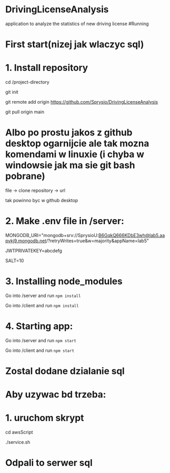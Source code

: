 # DrivingLicenseAnalysis

application to analyze the statistics of new driving license
#Running

# First start(nizej jak wlaczyc sql)

# 1. Install repository

cd /project-directory

git init

git remote add origin https://github.com/Sprysio/DrivingLicenseAnalysis

git pull origin main

# Albo po prostu jakos z github desktop ogarnijcie ale tak mozna komendami w linuxie (i chyba w windowsie jak ma sie git bash pobrane)

file -> clone repository -> url 

tak powinno byc w github desktop

# 2. Make .env file in /server:

MONGODB_URI="mongodb+srv://SprysioU:B6GqkQ666KDbE3wh@lab5.aapvkj9.mongodb.net/?retryWrites=true&w=majority&appName=lab5"

JWTPRIVATEKEY=abcdefg

SALT=10

# 3. Installing node_modules

Go into /server and run `npm install`

Go into /client and run `npm install`

# 4. Starting app:

Go into /server and run `npm start`

Go into /client and run `npm start`

# Zostal dodane dzialanie sql

# Aby uzywac bd trzeba:

# 1. uruchom skrypt

cd awsScript

./service.sh

# Odpali to serwer sql
